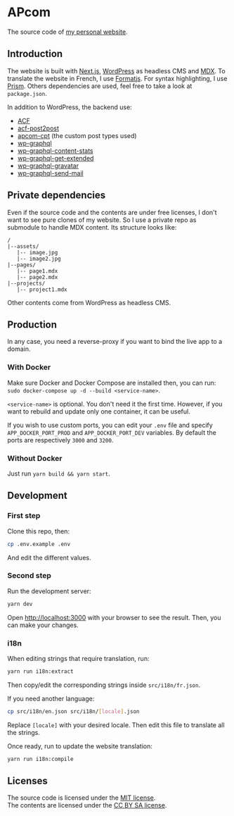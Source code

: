 # APcom

The source code of [my personal website](https://www.armandphilippot.com/).

## Introduction

The website is built with [Next.js](https://nextjs.org/), [WordPress](https://wordpress.org/) as headless CMS and [MDX](https://mdxjs.com/). To translate the website in French, I use [Formatjs](https://formatjs.io/). For syntax highlighting, I use [Prism](https://prismjs.com/). Others dependencies are used, feel free to take a look at `package.json`.

In addition to WordPress, the backend use:

- [ACF](http://advancedcustomfields.com/)
- [acf-post2post](https://github.com/Hube2/acf-post2post)
- [apcom-cpt](https://github.com/ArmandPhilippot/apcom-cpt) (the custom post types used)
- [wp-graphql](https://www.wpgraphql.com/)
- [wp-graphql-content-stats](https://github.com/ArmandPhilippot/wp-graphql-content-stats)
- [wp-graphql-get-extended](https://github.com/ArmandPhilippot/wp-graphql-get-extended)
- [wp-graphql-gravatar](https://github.com/ArmandPhilippot/wp-graphql-gravatar)
- [wp-graphql-send-mail](https://github.com/ashhitch/wp-graphql-send-mail)

## Private dependencies

Even if the source code and the contents are under free licenses, I don't want to see pure clones of my website. So I use a private repo as submodule to handle MDX content. Its structure looks like:

```
/
|--assets/
   |-- image.jpg
   |-- image2.jpg
|--pages/
   |-- page1.mdx
   |-- page2.mdx
|--projects/
   |-- project1.mdx
```

Other contents come from WordPress as headless CMS.

## Production

In any case, you need a reverse-proxy if you want to bind the live app to a domain.

### With Docker

Make sure Docker and Docker Compose are installed then, you can run: `sudo docker-compose up -d --build <service-name>`.

`<service-name>` is optional. You don't need it the first time. However, if you want to rebuild and update only one container, it can be useful.

If you wish to use custom ports, you can edit your `.env` file and specify `APP_DOCKER_PORT_PROD` and `APP_DOCKER_PORT_DEV` variables. By default the ports are respectively `3000` and `3200`.

### Without Docker

Just run `yarn build && yarn start`.

## Development

### First step

Clone this repo, then:

```bash
cp .env.example .env
```

And edit the different values.

### Second step

Run the development server:

```bash
yarn dev
```

Open [http://localhost:3000](http://localhost:3000) with your browser to see the result. Then, you can make your changes.

### i18n

When editing strings that require translation, run:

```bash
yarn run i18n:extract
```

Then copy/edit the corresponding strings inside `src/i18n/fr.json`.

If you need another language:

```bash
cp src/i18n/en.json src/i18n/[locale].json
```

Replace `[locale]` with your desired locale. Then edit this file to translate all the strings.

Once ready, run to update the website translation:

```bash
yarn run i18n:compile
```

## Licenses

The source code is licensed under the [MIT license](./LICENSE).  
The contents are licensed under the [CC BY SA license](https://creativecommons.org/licenses/by-sa/4.0/deed.fr).
